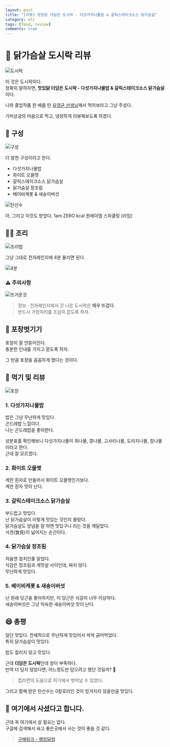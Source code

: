 ```yaml
---
layout: post
title: "[리뷰] 맛있닭 더담은 도시락 - 다섯가지나물밥 & 갈릭스테이크소스 닭가슴살"
category: etc
tags: [food, review]
comments: true
---
```



# 🐔 닭가슴살 도시락 리뷰

![도시락](https://github.com/outstanding1301/outstanding1301.github.io/blob/master/imgs/etc/2021-01-08-chicken-breast-dosirak/1.jpg?raw=true)

이 것은 도시락이다.  
정확히 말하자면, **맛있닭 더담은 도시락 - 다섯가지나물밥 & 갈릭스테이크소스 닭가슴살**이다.

나와 졸업작품 한 배를 탄 [유영균 선생님](https://github.com/YoungKyonYou)께서 먹어보라고 그냥 주셨다.  

기미상궁의 마음으로 먹고, 냉정하게 리뷰해보도록 하겠다.

## 🐓 구성

![구성](https://github.com/outstanding1301/outstanding1301.github.io/blob/master/imgs/etc/2021-01-08-chicken-breast-dosirak/2.png?raw=true)

더 알찬 구성이라고 한다.  

- 다섯가지나물밥
- 화이트 오믈렛
- 갈릭스테이크소스 닭가슴살
- 닭가슴살 장조림
- 베이비캐롯 & 새송이버섯

![탄산수](https://github.com/outstanding1301/outstanding1301.github.io/blob/master/imgs/etc/2021-01-08-chicken-breast-dosirak/3.jpg?raw=true)

아, 그리고 이것도 받았다.
1am ZERO kcal 원에이엠 스파클링 (라임)  

## 👨‍🍳 조리

![조리법](https://github.com/outstanding1301/outstanding1301.github.io/blob/master/imgs/etc/2021-01-08-chicken-breast-dosirak/4.jpg?raw=true)

그냥 그대로 전자레인지에 4분 돌리면 된다.

![4분](https://github.com/outstanding1301/outstanding1301.github.io/blob/master/imgs/etc/2021-01-08-chicken-breast-dosirak/5.jpg?raw=true)

### ⚠ 주의사항
![뜨거운것](https://github.com/outstanding1301/outstanding1301.github.io/blob/master/imgs/etc/2021-01-08-chicken-breast-dosirak/6.jpg?raw=true)

> 정보 : 전자레인지에서 갓 나온 도시락은 **매우 뜨겁다.**  
> 반드시 가장자리를 조심히 잡도록 하자.

## 🔪 포장벗기기

포장이 잘 안뜯어진다.  
충분한 인내를 가지고 뜯도록 하자.  

그 만큼 포장을 꼼꼼하게 했다는 것이다.  

## 🐓 먹기 및 리뷰

![포장](https://github.com/outstanding1301/outstanding1301.github.io/blob/master/imgs/etc/2021-01-08-chicken-breast-dosirak/7.jpg?raw=true)

### 1. 다섯가지나물밥
밥은 그냥 무난하게 맛있다.  
곤드레밥 느낌이다.  
나는 곤드레밥을 좋아한다.  

성분표를 확인해보니 다섯가지나물이
 취나물, 콩나물, 고사리나물, 도라지나물, 참나물 이라고 한다.  
근데 잘 모르겠다.

### 2. 화이트 오믈렛
계란 흰자로 만들어서 화이트 오믈렛인가보다.  
계란 흰자 맛이 난다.

### 3. 갈릭스테이크소스 닭가슴살
부드럽고 맛있다.  
난 닭가슴살이 이렇게 맛있는 것인지 몰랐다.  
닭가슴살도 양념을 잘 하면 맛있구나 라는 것을 깨달았다.  
식견(食見)이 넓어지는 순간이다.

### 4. 닭가슴살 장조림
처음엔 참치인줄 알았다.  
식감은 장조림과 게맛살 사이인데, 짜지 않다.  
무난하게 맛있다.  

### 5. 베이비캐롯 & 새송이버섯
난 원래 당근을 좋아하지만, 이 당근은 식감이 너무 이상하다.  
새송이버섯은 그냥 익숙한 새송이버섯 맛이 난다.

## 😄 총평
일단 맛있다. 전체적으로 무난하게 맛있어서 싹싹 긁어먹었다.  
특히 닭가슴살이 맛있다.  

밥도 질리지 않고 맛있다.  

근데 **더담은 도시락**인데 양이 부족하다.  
만약 더 담지 않았다면, 어느정도만 담으려고 했던 것일까? 🤔  

> 컵라면의 도움으로 허기에서 벗어날 수 있었다.

그리고 함께 받은 탄산수는 0칼로리인 것이 믿겨지지 않을만큼 맛있다.


## 🚀 여기에서 사셨다고 합니다.

근데 꼭 여기에서 살 필요는 없다.  
구글에 검색해서 싸고 좋은곳에서 사는 것이 좋을 것 같다.    

> [구매링크 - 랭킹닭컴](https://www.rankingdak.com/shop/detail.php?pno=6872937617AF85DB5A39A5243E858D1F&ctype=1&cno1=1686)
